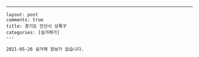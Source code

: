 ---
    layout: post
    comments: true
    title: 경기도 안산시 상록구
    categories: [실거래가]
    ---

    2021-05-26 실거래 정보가 없습니다.

    